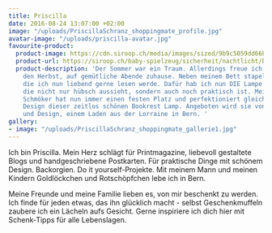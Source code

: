 ```yaml
---
title: Priscilla
date: 2016-08-24 13:07:00 +02:00
image: "/uploads/PriscillaSchranz_shoppingmate_profile.jpg"
avatar-image: "/uploads/priscilla-avatar.jpg"
favourite-product:
  product-image: https://cdn.siroop.ch/media/images/sized/9b9c5059dd66bd54651d7b6a7bb5b7cc.400x400.jpg
  product-url: https://siroop.ch/baby-spielzeug/sicherheit/nachtlicht/bookrest-lamp-led-326804?utm_source=smates&utm_medium=editorial&utm_campaign=smates_q416_priscilla&utm_content=bookrestlampe
  product-description: 'Der Sommer war ein Traum. Allerdings freue ich mich nun auf
    den Herbst, auf gemütliche Abende zuhause. Neben meinem Bett stapeln sich Bücher,
    die ich nun liebend gerne lesen werde. Dafür hab ich nun DIE Lampe gefunden. Eine,
    die nicht nur hübsch aussieht, sondern auch noch praktisch ist. Mein aktueller
    Schmöker hat nun immer einen festen Platz und perfektioniert gleichzeitig das
    Design dieser zeitlos schönen Bookrest Lamp. Angeboten wird sie von Heinzer Leuchten
    und Design, einem Laden aus der Lorraine in Bern. '
gallery:
- image: "/uploads/PriscillaSchranz_shoppingmate_gallerie1.jpg"
---
```


Ich bin Priscilla. Mein Herz schlägt für Printmagazine, liebevoll gestaltete Blogs und handgeschriebene Postkarten. Für praktische Dinge mit schönem Design. Backorgien. Do it yourself-Projekte. Mit meinem Mann und meinen Kindern Goldlöckchen und Rotschöpfchen lebe ich in Bern.

Meine Freunde und meine Familie lieben es, von mir beschenkt zu werden. Ich finde für jeden etwas, das ihn glücklich macht - selbst Geschenkmuffeln zaubere ich ein Lächeln aufs Gesicht. Gerne inspiriere ich dich hier mit Schenk-Tipps für alle Lebenslagen.
